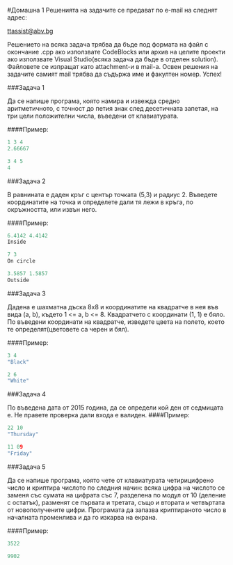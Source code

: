 #Домашна 1
Решенията на задачите се предават по e-mail на следнят адрес:

ttassist@abv.bg

Решението на всяка задача трябва да бъде под формата на файл с окончание .cpp ако използвате CodeBlocks или архив на целите проекти ако използвате Visual Studio(всяка задача да бъде в отделен solution). Файловете се изпращат като attachment-и в mail-a. Освен решения на задачите самият mail трябва да съдържа име и факултен номер. Успех!


###Задача 1

Да се напише програма, която намира и извежда средно аритметичното, с точност до петия знак след десетичната запетая, на три цели положителни числа, въведени от клавиатурата.

####Пример:
```C++
1 3 4
2.66667

3 4 5
4
```

###Задача 2

В равнината е даден кръг с център точката (5,3) и радиус 2. Въведете координатите на точка и определете дали тя лежи в кръга, по окръжността, или извън него.

####Пример:
```C++
6.4142 4.4142
Inside

7 3
On circle

3.5857 1.5857
Outside
```

###Задача 3

Дадена е шахматна дъска 8х8 и координатите на квадратче в нея във вида (a, b), където 1 <= а, b <= 8. Квадратчето с координати (1, 1) е бяло. По въведени координати на квадратче, изведете цвета на полето, което те определят(цветовете са черен и бял).

####Пример:
```C++
3 4 
"Black"

2 6
"White"
```
###Задача 4

По въведена дата от 2015 година, да се определи кой ден от седмицата е. Не правете проверка дали входа е валиден.
####Пример:
```C++
22 10 
"Thursday"

11 09
"Friday"
```

###Задача 5

Да се напише програма, която чете от клавиатурата четирицифрено число и криптира числото по следния начин: всяка цифра на числото сe заменя със сумата на цифрата със 7, разделена по модул от 10 (деление с остатък), разменят се първата и третата, също и втората и четвъртата от новополучените цифри. Програмата да запазва криптираното число в началната променлива и да го изкарва на екрана.

####Пример:
```C++
3522

9902
```
